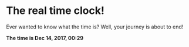 # The real time clock!

Ever wanted to know what the time is? Well, your journey is about to end!

**The time is Dec 14, 2017, 00:29**